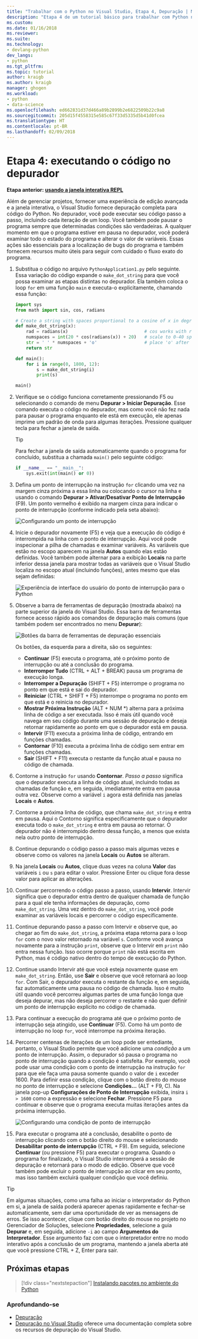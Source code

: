 ```yaml
---
title: "Trabalhar com o Python no Visual Studio, Etapa 4, Depuração | Microsoft Docs"
description: "Etapa 4 de um tutorial básico para trabalhar com Python no Visual Studio, abordando como executar código Python no depurador."
ms.custom: 
ms.date: 01/16/2018
ms.reviewer: 
ms.suite: 
ms.technology:
- devlang-python
dev_langs:
- python
ms.tgt_pltfrm: 
ms.topic: tutorial
author: kraigb
ms.author: kraigb
manager: ghogen
ms.workload:
- python
- data-science
ms.openlocfilehash: ed662831d37d466a89b2899b2e6822509b22c9a8
ms.sourcegitcommit: 205d15f4558315e585c67f33d5335d5b41d0fcea
ms.translationtype: HT
ms.contentlocale: pt-BR
ms.lasthandoff: 02/09/2018
---
```

# <a name="step-4-running-code-in-the-debugger"></a>Etapa 4: executando o código no depurador

**Etapa anterior: [usando a janela interativa REPL](tutorial-working-with-python-in-visual-studio-step-03-interactive-repl.md)**

Além de gerenciar projetos, fornecer uma experiência de edição avançada e a janela interativa, o Visual Studio fornece depuração completa para código do Python. No depurador, você pode executar seu código passo a passo, incluindo cada iteração de um loop. Você também pode pausar o programa sempre que determinadas condições são verdadeiras. A qualquer momento em que o programa estiver em pausa no depurador, você poderá examinar todo o estado do programa e alterar o valor de variáveis. Essas ações são essenciais para a localização de bugs do programa e também fornecem recursos muito úteis para seguir com cuidado o fluxo exato do programa.

1. Substitua o código no arquivo `PythonApplication1.py` pelo seguinte. Essa variação do código expande o `make_dot_string` para que você possa examinar as etapas distintas no depurador. Ela também coloca o loop `for` em uma função `main` e executa-o explicitamente, chamando essa função:

    ```python
    import sys
    from math import sin, cos, radians

    # Create a string with spaces proportional to a cosine of x in degrees
    def make_dot_string(x):
        rad = radians(x)                             # cos works with radians
        numspaces = int(20 * cos(radians(x)) + 20)   # scale to 0-40 spaces
        str = ' ' * numspaces + 'o'                  # place 'o' after the spaces
        return str

    def main():
        for i in range(0, 1800, 12):
            s = make_dot_string(i)
            print(s)

    main()
    ```

1. Verifique se o código funciona corretamente pressionando F5 ou selecionando o comando de menu **Depurar > Iniciar Depuração**. Esse comando executa o código no depurador, mas como você não fez nada para pausar o programa enquanto ele está em execução, ele apenas imprime um padrão de onda para algumas iterações. Pressione qualquer tecla para fechar a janela de saída.

    > [!Tip]
    > Para fechar a janela de saída automaticamente quando o programa for concluído, substitua a chamada `main()` pelo seguinte código:
    >
    > ```python
    > if __name__ == "__main__":
    >     sys.exit(int(main() or 0))
    > ```

1. Defina um ponto de interrupção na instrução `for` clicando uma vez na margem cinza próxima a essa linha ou colocando o cursor na linha e usando o comando **Depurar > Ativar/Desativar Ponto de Interrupção** (F9). Um ponto vermelho é exibido na margem cinza para indicar o ponto de interrupção (conforme indicado pela seta abaixo):

    ![Configurando um ponto de interrupção](media/vs-getting-started-python-18-debugging1.png)

1. Inicie o depurador novamente (F5) e veja que a execução do código é interrompida na linha com o ponto de interrupção. Aqui você pode inspecionar a pilha de chamadas e examinar variáveis. As variáveis que estão no escopo aparecem na janela **Autos** quando elas estão definidas. Você também pode alternar para a exibição **Locais** na parte inferior dessa janela para mostrar todas as variáveis que o Visual Studio localiza no escopo atual (incluindo funções), antes mesmo que elas sejam definidas:

    ![Experiência de interface do usuário do ponto de interrupção para o Python](media/vs-getting-started-python-19-debugging2b.png)

1. Observe a barra de ferramentas de depuração (mostrada abaixo) na parte superior da janela do Visual Studio. Essa barra de ferramentas fornece acesso rápido aos comandos de depuração mais comuns (que também podem ser encontrados no menu **Depurar**):

    ![Botões da barra de ferramentas de depuração essenciais](media/vs-getting-started-python-20-debugging3.png)

    Os botões, da esquerda para a direita, são os seguintes:
    - **Continuar** (F5) executa o programa, até o próximo ponto de interrupção ou até a conclusão do programa.
    - **Interromper Tudo** (CTRL + ALT + BREAK) pausa um programa de execução longa.
    - **Interromper a Depuração** (SHIFT + F5) interrompe o programa no ponto em que está e sai do depurador.
    - **Reiniciar** (CTRL + SHIFT + F5) interrompe o programa no ponto em que está e o reinicia no depurador.
    - **Mostrar Próxima Instrução** (ALT + NUM *) alterna para a próxima linha de código a ser executada. Isso é mais útil quando você navega em seu código durante uma sessão de depuração e deseja retornar rapidamente ao ponto em que o depurador está em pausa.
    - **Intervir** (F11) executa a próxima linha de código, entrando em funções chamadas.
    - **Contornar** (F10) executa a próxima linha de código sem entrar em funções chamadas.
    - **Sair** (SHIFT + F11) executa o restante da função atual e pausa no código de chamada.

1. Contorne a instrução `for` usando **Contornar**. *Passo a passo* significa que o depurador executa a linha de código atual, incluindo todas as chamadas de função e, em seguida, imediatamente entra em pausa outra vez. Observe como a variável `i` agora está definida nas janelas **Locais** e **Autos**.

1. Contorne a próxima linha de código, que chama `make_dot_string` e entra em pausa. Aqui o Contorno significa especificamente que o depurador executa todo o `make_dot_string` e entra em pausa ao retornar. O depurador não é interrompido dentro dessa função, a menos que exista nela outro ponto de interrupção.

1. Continue depurando o código passo a passo mais algumas vezes e observe como os valores na janela **Locais** ou **Autos** se alteram.

1. Na janela **Locais** ou **Autos**, clique duas vezes na coluna **Valor** das variáveis `i` ou `s` para editar o valor. Pressione Enter ou clique fora desse valor para aplicar as alterações.

1. Continuar percorrendo o código passo a passo, usando **Intervir**. Intervir significa que o depurador entra dentro de qualquer chamada de função para a qual ele tenha informações de depuração, como `make_dot_string`. Uma vez dentro do `make_dot_string`, você pode examinar as variáveis locais e percorrer o código especificamente.

1. Continue depurando passo a passo com Intervir e observe que, ao chegar ao fim do `make_dot_string`, a próxima etapa retorna para o loop `for` com o novo valor retornado na variável `s`. Conforme você avança novamente para a instrução `print`, observe que o Intervir em `print` não entra nessa função. Isso ocorre porque `print` não está escrita em Python, mas é código nativo dentro do tempo de execução do Python.

1. Continue usando Intervir até que você esteja novamente quase em `make_dot_string`. Então, use **Sair** e observe que você retornará ao loop `for`. Com Sair, o depurador executa o restante da função e, em seguida, faz automaticamente uma pausa no código de chamada. Isso é muito útil quando você percorreu algumas partes de uma função longa que deseja depurar, mas não deseja percorrer o restante e não quer definir um ponto de interrupção explícito no código de chamada.

1. Para continuar a execução do programa até que o próximo ponto de interrupção seja atingido, use **Continuar** (F5). Como há um ponto de interrupção no loop `for`, você interrompe na próxima iteração.

1. Percorrer centenas de iterações de um loop pode ser entediante, portanto, o Visual Studio permite que você adicione uma *condição* a um ponto de interrupção. Assim, o depurador só pausa o programa no ponto de interrupção quando a condição é satisfeita. Por exemplo, você pode usar uma condição com o ponto de interrupção na instrução `for` para que ele faça uma pausa somente quando o valor de `i` exceder 1600. Para definir essa condição, clique com o botão direito do mouse no ponto de interrupção e selecione **Condições...** (ALT + F9, C). Na janela pop-up **Configurações de Ponto de Interrupção** exibida, insira `i > 1600` como a expressão e selecione **Fechar**. Pressione F5 para continuar e observe que o programa executa muitas iterações antes da próxima interrupção.

    ![Configurando uma condição de ponto de interrupção](media/vs-getting-started-python-21-debugging4.png)

1. Para executar o programa até a conclusão, desabilite o ponto de interrupção clicando com o botão direito do mouse e selecionando **Desabilitar ponto de interrupção** (CTRL + F9). Em seguida, selecione **Continuar** (ou pressione F5) para executar o programa. Quando o programa for finalizado, o Visual Studio interromperá a sessão de depuração e retornará para o modo de edição. Observe que você também pode excluir o ponto de interrupção ao clicar em seu ponto, mas isso também excluirá qualquer condição que você definiu.

> [!Tip]
> Em algumas situações, como uma falha ao iniciar o interpretador do Python em si, a janela de saída poderá aparecer apenas rapidamente e fechar-se automaticamente, sem dar uma oportunidade de ver as mensagens de erros. Se isso acontecer, clique com botão direito do mouse no projeto no Gerenciador de Soluções, selecione **Propriedades**, selecione a guia **Depurar** e, em seguida, adicione `-i` ao campo **Argumentos do Interpretador**. Esse argumento faz com que o interpretador entre no modo interativo após a conclusão de um programa, mantendo a janela aberta até que você pressione CTRL + Z, Enter para sair.

## <a name="next-steps"></a>Próximas etapas

> [!div class="nextstepaction"]
> [Instalando pacotes no ambiente do Python](tutorial-working-with-python-in-visual-studio-step-05-installing-packages.md)

### <a name="going-deeper"></a>Aprofundando-se

- [Depuração](debugging-python-in-visual-studio.md)
- [Depuração no Visual Studio](../debugger/debugger-feature-tour.md) oferece uma documentação completa sobre os recursos de depuração do Visual Studio.
